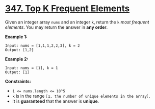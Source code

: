 # [347. Top K Frequent Elements](https://leetcode.com/problems/top-k-frequent-elements/)

Given an integer array `nums` and an integer `k`, return the `k` *most frequent elements*. You may return the answer in **any order**.

**Example 1:**
```text
Input: nums = [1,1,1,2,2,3], k = 2
Output: [1,2]
```

**Example 2:**
```text
Input: nums = [1], k = 1
Output: [1]
```

**Constraints:**
- `1 <= nums.length <= 10^5`
- `k` is in the range `[1, the number of unique elements in the array]`.
- It is **guaranteed** that the answer is **unique**.